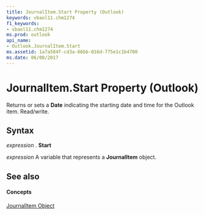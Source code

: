 ```yaml
---
title: JournalItem.Start Property (Outlook)
keywords: vbaol11.chm1274
f1_keywords:
- vbaol11.chm1274
ms.prod: outlook
api_name:
- Outlook.JournalItem.Start
ms.assetid: 1a7a584f-cd3a-66bb-016d-775e1c1b4700
ms.date: 06/08/2017
---
```



# JournalItem.Start Property (Outlook)

Returns or sets a **Date** indicating the starting date and time for the Outlook item. Read/write.


## Syntax

 _expression_ . **Start**

 _expression_ A variable that represents a **JournalItem** object.


## See also


#### Concepts


[JournalItem Object](journalitem-object-outlook.md)

